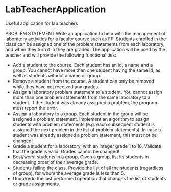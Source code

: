 # LabTeacherApplication
Useful application for lab teachers

PROBLEM STATEMENT
Write an application to help with the management of laboratory activities for a faculty course such as FP.
Students enrolled in the class can be assigned one of the problem statements
from each laboratory, and when they turn it in they are graded. The application will be used by the teacher and
will provide the following functionalities:
- Add a student to the course. Each student has an id, a name and a group. You cannot have more than
one student having the same id, as well as students without a name or group.
- Remove a student from the course. A student can only be removed while they have not received any
grades.
- Assign a laboratory problem statement to a student. You cannot assign more than one problem
statements from the same laboratory to a student. If the student was already assigned a problem, the
program must report the error.
- Assign a laboratory to a group. Each student in the group will be assigned a problem statement.
Implement an algorithm to assign students with problem statements (e.g. each subsequent student is
assigned the next problem in the list of problem statements). In case a student was already assigned a
problem statement, this must not be changed!
- Grade a student for a laboratory, with an integer grade 1 to 10. Validate that the grade is valid. Grades
cannot be changed!
- Best/worst students in a group. Given a group, list its students in decreasing order of their average
grade.
- Students failing the class. Provide the list of all the students (regardless of group), for whom the average
grade is less than 5.
- Undo/redo the last performed operation that changes the list of students or grade assignments.
